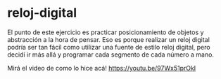 # reloj-digital
El punto de este ejercicio es practicar posicionamiento de objetos y abstracción a la hora de pensar.
Eso es porque realizar un reloj digital podría ser tan fácil como utilizar una fuente de estilo reloj digital, pero decidí ir más allá y programar cada segmento de cada número a mano.

Mirá el video de como lo hice acá! https://youtu.be/97Wx51prOkI
